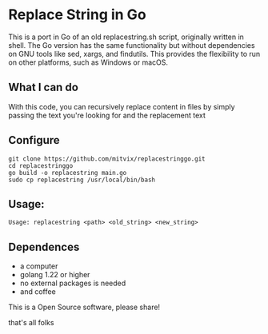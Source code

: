 # Replace String in Go
This is a port in Go of an old replacestring.sh script, originally written in shell. 
The Go version has the same functionality but without dependencies on GNU tools like sed, xargs, and findutils. 
This provides the flexibility to run on other platforms, such as Windows or macOS. 

## What I can do
With this code, you can recursively replace content in files by simply passing the text you're looking for and the replacement text

## Configure
```
git clone https://github.com/mitvix/replacestringgo.git
cd replacestringgo
go build -o replacestring main.go
sudo cp replacestring /usr/local/bin/bash
```
## Usage: 
```
Usage: replacestring <path> <old_string> <new_string>
```

## Dependences

- a computer
- golang 1.22 or higher
- no external packages is needed
- and coffee

This is a Open Source software, please share! 

that's all folks

